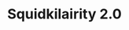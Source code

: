 ---
slug: squidkilairity-20
title: Squidkilairity 2.0
description: "Squidkilairity 2.0 is an exciting online game. Play for free directly in your browser!"
icon: /images/new_mods/sprunkilairity 2.0.png
url: https://wowtbc.net/sprunkin/sprunkilairity2/index.html
previewImage: /images/new_mods/sprunkilairity 2.0.png
type: new mods

# SEO配置
seo:
  title: "Squidkilairity 2.0 - Play Free Online Game | Fun Browser Games"
  description: "Squidkilairity 2.0 - Play this fun online game for free in your browser. No download required!"
  ogImage: "/images/new_mods/sprunkilairity 2.0.png"
  keywords: "squidkilairity-20, online game, browser game, free game, new mods game, play online"

videoUrls:
  - https://www.youtube.com/embed/example1
  - https://www.youtube.com/embed/example2

whyPlay:
  title: "Why Play Squidkilairity 2.0?"
  items:
    - "Immersive Gameplay: Squidkilairity 2.0 offers an engaging and immersive gaming experience that will keep you entertained for hours"
    - "Challenging Levels: Test your skills with increasingly difficult challenges and obstacles"
    - "Beautiful Graphics: Enjoy stunning visuals and smooth animations that bring the game world to life"
    - "Regular Updates: New content and features are added regularly to keep the game fresh and exciting"
    - "Free to Play: Experience all the fun without spending a penny"
    - "Community Features: Connect with other players, share strategies, and compete for high scores"
    - "Cross-Platform: Play on any device with a web browser, no downloads required"

features:
  title: "Key Features of Squidkilairity 2.0"
  image: "/images/new_mods/sprunkilairity 2.0.png"
  items:
    - "Intuitive Controls: Easy to learn controls make Squidkilairity 2.0 accessible for players of all skill levels"
    - "Multiple Game Modes: Enjoy various gameplay options that provide different challenges and experiences"
    - "Character Customization: Personalize your gaming experience with unique characters and items"
    - "Achievement System: Complete special tasks to earn rewards and recognition"
    - "Leaderboards: Compete with players worldwide and see who can achieve the highest scores"

characteristics:
  title: "Game Characteristics"
  image: "/images/new_mods/sprunkilairity 2.0.png"
  items:
    - "Genre: New mods game with elements of strategy and skill"
    - "Difficulty: Suitable for both casual gamers and those seeking a challenge"
    - "Play Time: Quick sessions or extended gameplay, depending on your preference"
    - "Art Style: Vibrant and engaging visuals that enhance the gaming experience"
    - "Sound Design: Immersive audio that complements the gameplay perfectly"

info: "Squidkilairity 2.0 is an exciting online game that offers players a unique and engaging gaming experience. With its intuitive controls, stunning visuals, and challenging gameplay, Squidkilairity 2.0 provides hours of entertainment for players of all ages and skill levels. Whether you're looking for a quick gaming session during a break or an extended play session, Squidkilairity 2.0 delivers an immersive experience that will keep you coming back for more. The game features multiple levels of increasing difficulty, ensuring that players are constantly challenged as they progress. With regular updates adding new content and features, Squidkilairity 2.0 remains fresh and exciting, providing endless entertainment options for its growing community of players."

howToPlayIntro: "Welcome to Squidkilairity 2.0! This guide will walk you through the basics and help you master the game. Whether you're a beginner or looking to improve your skills, these tips and instructions will enhance your gaming experience."

howToPlaySteps:
  - title: "Getting Started"
    description: "Begin your Squidkilairity 2.0 adventure by familiarizing yourself with the controls. Use your keyboard or mouse to navigate through the game interface. The tutorial will guide you through the basic mechanics and help you understand the objectives."
  - title: "Understanding the Objectives"
    description: "In Squidkilairity 2.0, your main goal is to progress through levels by completing specific objectives. Each level presents unique challenges that require different strategies and approaches."
  - title: "Mastering the Controls"
    description: "Practice using the controls to improve your precision and reaction time. Squidkilairity 2.0 requires quick reflexes and strategic thinking to overcome obstacles and defeat opponents."
  - title: "Utilizing Power-ups"
    description: "Collect power-ups throughout the game to enhance your abilities and overcome difficult challenges. Each power-up offers unique advantages that can be crucial for success."
  - title: "Developing Strategies"
    description: "As you progress in Squidkilairity 2.0, develop effective strategies for different scenarios. Analyze patterns, anticipate challenges, and adapt your approach to maximize your performance."

faq:
  title: "Frequently Asked Questions about Squidkilairity 2.0"
  items:
    - question: "Is Squidkilairity 2.0 free to play?"
      answer: "Yes, Squidkilairity 2.0 is completely free to play directly in your web browser. No downloads or purchases are required to enjoy the full game experience."
    - question: "Can I play Squidkilairity 2.0 on mobile devices?"
      answer: "Yes, Squidkilairity 2.0 is optimized for both desktop and mobile play. You can enjoy the game on any device with a web browser and internet connection."
    - question: "Are there any in-game purchases?"
      answer: "While Squidkilairity 2.0 is free to play, there may be optional in-game purchases available for cosmetic items or additional features that don't affect core gameplay."
    - question: "How often is Squidkilairity 2.0 updated?"
      answer: "The developers regularly update Squidkilairity 2.0 with new content, features, and improvements based on player feedback and game performance."
    - question: "Can I play Squidkilairity 2.0 offline?"
      answer: "Currently, Squidkilairity 2.0 requires an internet connection to play as it's a browser-based online game."
    - question: "Is Squidkilairity 2.0 suitable for children?"
      answer: "Yes, Squidkilairity 2.0 is designed to be family-friendly and suitable for players of all ages."
    - question: "How do I report bugs or issues?"
      answer: "If you encounter any problems while playing Squidkilairity 2.0, you can report them through the game's support page or contact the developers directly through their website."
    - question: "Still Have Questions?"
      answer: "If you have additional questions about Squidkilairity 2.0 that aren't covered in this FAQ, please visit our support center or contact our customer service team for assistance."
---